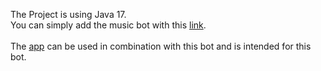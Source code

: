 The Project is using Java 17.<br>
You can simply add the music bot with this [link](https://discord.com/oauth2/authorize?client_id=1178647694923792404). <br> <br>
The [app](https://github.com/xthesebx/musicbot-app) can be used in combination with this bot and is intended for this bot.